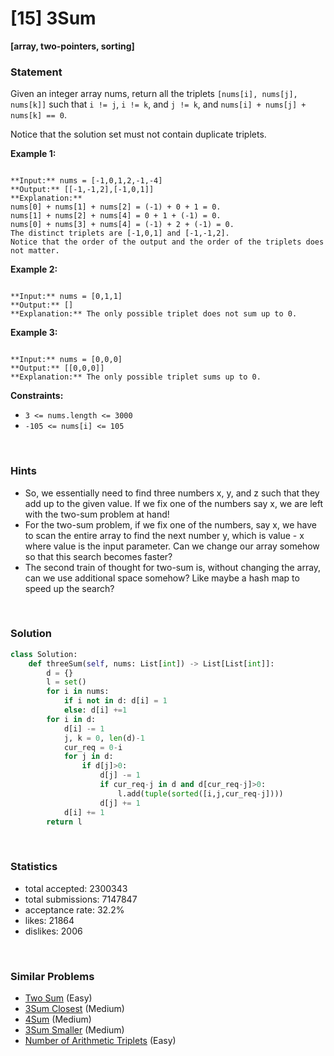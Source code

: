 # [15] 3Sum

**[array, two-pointers, sorting]**

### Statement

Given an integer array nums, return all the triplets `[nums[i], nums[j], nums[k]]` such that `i != j`, `i != k`, and `j != k`, and `nums[i] + nums[j] + nums[k] == 0`.

Notice that the solution set must not contain duplicate triplets.


**Example 1:**

```

**Input:** nums = [-1,0,1,2,-1,-4]
**Output:** [[-1,-1,2],[-1,0,1]]
**Explanation:** 
nums[0] + nums[1] + nums[2] = (-1) + 0 + 1 = 0.
nums[1] + nums[2] + nums[4] = 0 + 1 + (-1) = 0.
nums[0] + nums[3] + nums[4] = (-1) + 2 + (-1) = 0.
The distinct triplets are [-1,0,1] and [-1,-1,2].
Notice that the order of the output and the order of the triplets does not matter.

```

**Example 2:**

```

**Input:** nums = [0,1,1]
**Output:** []
**Explanation:** The only possible triplet does not sum up to 0.

```

**Example 3:**

```

**Input:** nums = [0,0,0]
**Output:** [[0,0,0]]
**Explanation:** The only possible triplet sums up to 0.

```

**Constraints:**
* `3 <= nums.length <= 3000`
* `-105 <= nums[i] <= 105`


<br>

### Hints

- So, we essentially need to find three numbers x, y, and z such that they add up to the given value. If we fix one of the numbers say x, we are left with the two-sum problem at hand!
- For the two-sum problem, if we fix one of the numbers, say x, we have to scan the entire array to find the next number y, which is value - x where value is the input parameter. Can we change our array somehow so that this search becomes faster?
- The second train of thought for two-sum is, without changing the array, can we use additional space somehow? Like maybe a hash map to speed up the search?

<br>

### Solution

```py
class Solution:
    def threeSum(self, nums: List[int]) -> List[List[int]]:
        d = {}
        l = set()
        for i in nums:
            if i not in d: d[i] = 1
            else: d[i] +=1
        for i in d:
            d[i] -= 1
            j, k = 0, len(d)-1
            cur_req = 0-i
            for j in d:
                if d[j]>0:
                    d[j] -= 1
                    if cur_req-j in d and d[cur_req-j]>0:
                        l.add(tuple(sorted([i,j,cur_req-j])))
                    d[j] += 1
            d[i] += 1
        return l
```

<br>

### Statistics

- total accepted: 2300343
- total submissions: 7147847
- acceptance rate: 32.2%
- likes: 21864
- dislikes: 2006

<br>

### Similar Problems

- [Two Sum](https://leetcode.com/problems/two-sum) (Easy)
- [3Sum Closest](https://leetcode.com/problems/3sum-closest) (Medium)
- [4Sum](https://leetcode.com/problems/4sum) (Medium)
- [3Sum Smaller](https://leetcode.com/problems/3sum-smaller) (Medium)
- [Number of Arithmetic Triplets](https://leetcode.com/problems/number-of-arithmetic-triplets) (Easy)
